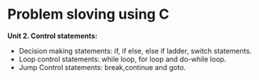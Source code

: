 # Problem sloving using C

**Unit 2. Control statements:**
- Decision making statements: if, if else, else if ladder, switch statements. 
- Loop control statements: while loop, for loop and do-while loop. 
- Jump Control statements: break,continue and goto.